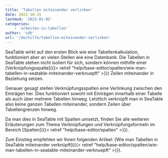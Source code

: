 ```yaml
---
title: 'Tabellen miteinander verlinken'
date: 2022-10-15
lastmod: '2023-01-02'
categories:
    - 'arbeiten-in-tabellen'
author: 'cdb'
url: '/de/hilfe/tabellen-miteinander-verlinken'
---
```


SeaTable wirkt auf den ersten Blick wie eine Tabellenkalkulation, funktioniert aber an vielen Stellen wie eine Datenbank. Die Tabellen in SeaTable stehen nicht isoliert für sich, sondern können mithilfe einer [Verknüpfungsspalte]({{< relref "help/base-editor/spalten/wie-man-tabellen-in-seatable-miteinander-verknuepft" >}}) Zeilen miteinander in Beziehung setzen.

Genauer gesagt stellen Verknüpfungsspalten eine Verlinkung zwischen den Einträgen her. Dies funktioniert sowohl mit Einträgen innerhalb einer Tabelle als auch über mehrere Tabellen hinweg. Letztlich verknüpft man in SeaTable also keine ganzen Tabellen miteinander, sondern Zeilen über Tabellengrenzen hinweg.

Da man dies in SeaTable mit Spalten umsetzt, finden Sie alle weiteren Erläuterungen zum Thema Verknüpfungen und Verknüpfungsformeln im Bereich [Spalten]({{< relref "help/base-editor/spalten" >}}).

Zum Einstieg empfehlen wir Ihnen folgenden Artikel: [Wie man Tabellen in SeaTable miteinander verknüpft]({{< relref "help/base-editor/spalten/wie-man-tabellen-in-seatable-miteinander-verknuepft" >}}).
